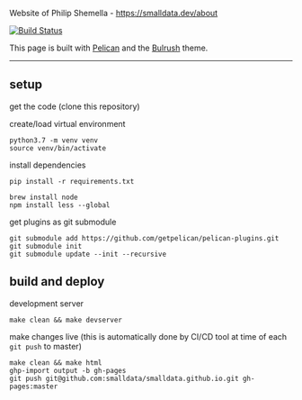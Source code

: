 

Website of Philip Shemella - https://smalldata.dev/about

[![Build Status](https://api.travis-ci.org/philshem/smalldata.github.io.svg?branch=master)](https://travis-ci.org/philshem/smalldata.github.io)

This page is built with [Pelican](https://github.com/getpelican/pelican/) and the [Bulrush](https://github.com/textbook/bulrush) theme.


---

## setup

get the code (clone this repository)

create/load virtual environment

    python3.7 -m venv venv
    source venv/bin/activate

install dependencies

    pip install -r requirements.txt

    brew install node
    npm install less --global

get plugins as git submodule

```
git submodule add https://github.com/getpelican/pelican-plugins.git
git submodule init
git submodule update --init --recursive
```

## build and deploy

development server

    make clean && make devserver

make changes live (this is automatically done by CI/CD tool at time of each `git push` to master)

```
make clean && make html
ghp-import output -b gh-pages
git push git@github.com:smalldata/smalldata.github.io.git gh-pages:master
```
